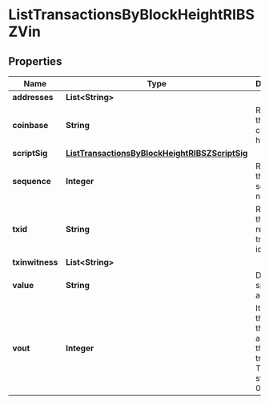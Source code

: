 

# ListTransactionsByBlockHeightRIBSZVin


## Properties

Name | Type | Description | Notes
------------ | ------------- | ------------- | -------------
**addresses** | **List&lt;String&gt;** |  | 
**coinbase** | **String** | Represents the coinbase hex. | 
**scriptSig** | [**ListTransactionsByBlockHeightRIBSZScriptSig**](ListTransactionsByBlockHeightRIBSZScriptSig.md) |  | 
**sequence** | **Integer** | Represents the script sequence number. | 
**txid** | **String** | Represents the reference transaction identifier. | 
**txinwitness** | **List&lt;String&gt;** |  | 
**value** | **String** | Defines the specific amount. | 
**vout** | **Integer** | It refers to the index of the output address of this transaction. The index starts from 0. | 



